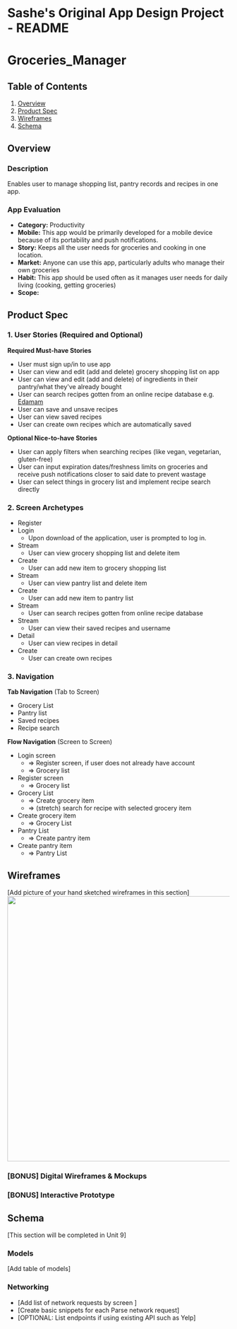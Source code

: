 Sashe's Original App Design Project - README
===

# Groceries_Manager

## Table of Contents
1. [Overview](#Overview)
1. [Product Spec](#Product-Spec)
1. [Wireframes](#Wireframes)
2. [Schema](#Schema)

## Overview
### Description
Enables user to manage shopping list, pantry records and recipes in one app.

### App Evaluation
- **Category:** Productivity
- **Mobile:** This app would be primarily developed for a mobile device because of its portability and push notifications.
- **Story:** Keeps all the user needs for groceries and cooking in one location.
- **Market:** Anyone can use this app, particularly adults who manage their own groceries
- **Habit:** This app should be used often as it manages user needs for daily living (cooking, getting groceries)
- **Scope:**

## Product Spec

### 1. User Stories (Required and Optional)

**Required Must-have Stories**

* User must sign up/in to use app
* User can view and edit (add and delete) grocery shopping list on app
* User can view and edit (add and delete) of ingredients in their pantry/what they've already bought
* User can search recipes gotten from an online recipe database e.g. [Edamam](https://developer.edamam.com/edamam-recipe-api)
* User can save and unsave recipes
* User can view saved recipes
* User can create own recipes which are automatically saved

**Optional Nice-to-have Stories**

* User can apply filters when searching recipes (like vegan, vegetarian, gluten-free)
* User can input expiration dates/freshness limits on groceries and receive push notifications closer to said date to prevent wastage
* User can select things in grocery list and implement recipe search directly


### 2. Screen Archetypes

* Register
* Login
   * Upon download of the application, user is prompted to log in.
* Stream
   * User can view grocery shopping list and delete item
* Create
   * User can add new item to grocery shopping list
* Stream
   * User can view pantry list and delete item
* Create
   * User can add new item to pantry list
* Stream
  * User can search recipes gotten from online recipe database
* Stream
    * User can view their saved recipes and username
* Detail
    * User can view recipes in detail
* Create
    * User can create own recipes


### 3. Navigation

**Tab Navigation** (Tab to Screen)

* Grocery List
* Pantry list
* Saved recipes
* Recipe search

**Flow Navigation** (Screen to Screen)

* Login screen
   * => Register screen, if user does not already have account
   * => Grocery list
 * Register screen
   * => Grocery list
* Grocery List
   * => Create grocery item
   * => (stretch) search for recipe with selected grocery item
* Create grocery item
  * => Grocery List 
* Pantry List
  * => Create pantry item
* Create pantry item
  * => Pantry List


## Wireframes
[Add picture of your hand sketched wireframes in this section]
<img src="YOUR_WIREFRAME_IMAGE_URL" width=600>

### [BONUS] Digital Wireframes & Mockups

### [BONUS] Interactive Prototype

## Schema 
[This section will be completed in Unit 9]
### Models
[Add table of models]
### Networking
- [Add list of network requests by screen ]
- [Create basic snippets for each Parse network request]
- [OPTIONAL: List endpoints if using existing API such as Yelp]
